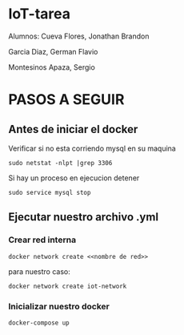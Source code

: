 # IoT-tarea

Alumnos:
  Cueva Flores, Jonathan Brandon
  
  Garcia Diaz, German Flavio
  
  Montesinos Apaza, Sergio


# PASOS A SEGUIR
## Antes de iniciar el docker
Verificar si no esta corriendo mysql en su maquina
```
sudo netstat -nlpt |grep 3306
```
Si hay un proceso en ejecucion detener
```
sudo service mysql stop
```
## Ejecutar nuestro archivo .yml
### Crear red interna
```
docker network create <<nombre de red>>
```
para nuestro caso:
```
docker network create iot-network
```
### Inicializar nuestro docker
```
docker-compose up
```

